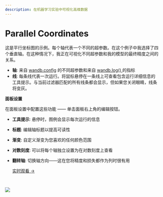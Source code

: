 ```yaml
---
description: 在机器学习实验中可视化高维数据
---
```


# Parallel Coordinates

这是平行坐标图的示例。每个轴代表一个不同的超参数。在这个例子中我选择了四个垂直轴。在这种情况下，我正在可视化不同超参数和我的模型的最终精度之间的关系。

* **轴**: 来自 [wandb.config](https://docs.wandb.ai/v/zh-hans/library/wandb.config) 的不同超参数和来自 [wandb.log\(\) ](https://docs.wandb.ai/v/zh-hans/library/wandb.log)的指标​
* **线**: 每条线代表一次运行。将鼠标悬停在一条线上可查看包含运行详细信息的工具提示。与当前过滤器匹配的所有线条都会显示，但如果您关闭眼睛，线条将变灰。

**面板设置**

在面板设置中配置这些功能 —— 单击面板右上角的编辑按钮。

* **工具提示**: 悬停时，图例会显示每次运行的信息
* **标题**: 编辑轴标题以提高可读性
* **渐变**: 自定义渐变为您喜欢的任何颜色范围
* **对数刻度**: 可以将每个轴独立设置为在对数刻度上查看
* **翻转轴**: 切换轴方向——这在您将精度和损失都作为列时很有用

  [实时观看 →​](https://app.wandb.ai/example-team/sweep-demo/reports/Zoom-in-on-Parallel-Coordinates-Charts--Vmlldzo5MTQ4Nw)

[  
](https://docs.wandb.ai/app/features/panels/code)

![](https://gblobscdn.gitbook.com/assets%2F-Lqya5RvLedGEWPhtkjU%2F-M5xuU0oX-LvRy7dSwR6%2F-M5xukhBPmcayMQ4aM91%2F2020-04-27%2016.11.43.gif?alt=media&token=f3e78351-3eff-4137-a9a3-0dc30355165c)

